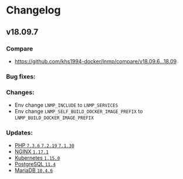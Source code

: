 # Changelog

## v18.09.7

### Compare

* https://github.com/khs1994-docker/lnmp/compare/v18.09.6...18.09

### Bug fixes:

### Changes:

* Env change `LNMP_INCLUDE` to `LNMP_SERVICES`
* Env change `LNMP_SELF_BUILD_DOCKER_IMAGE_PREFIX` to `LNMP_BUILD_DOCKER_IMAGE_PREFIX`

### Updates:

* [PHP `7.3.6` `7.2.19` `7.1.30`](https://www.php.net/ChangeLog-7.php#7.3.6)
* [NGINX `1.17.1`](https://nginx.org/en/CHANGES)
* [Kubernetes `1.15.0`](https://github.com/kubernetes/kubernetes/blob/master/CHANGELOG-1.15.md)
* [PostgreSQL `11.4`](https://www.postgresql.org/about/news/1949/)
* [MariaDB `10.4.6`](https://mariadb.com/kb/en/library/mariadb-1046-release-notes/)
